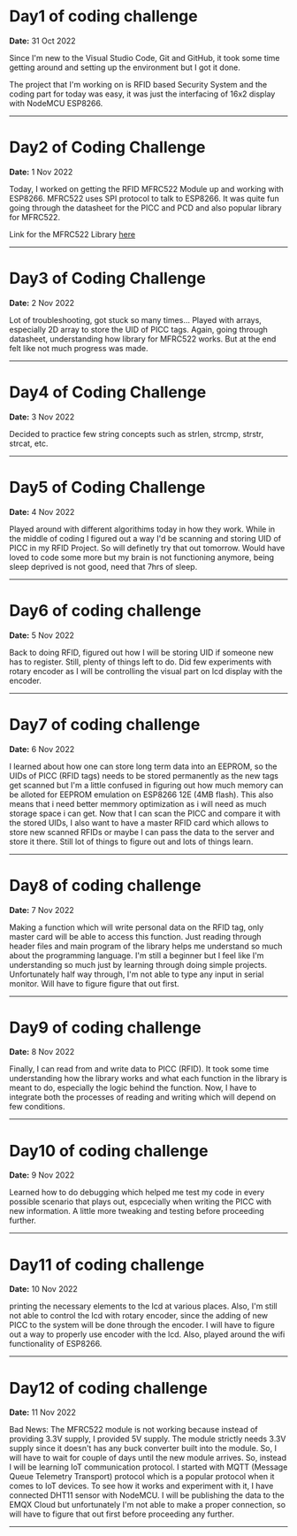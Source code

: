 # Day1 of coding challenge

**Date:** 31 Oct 2022

Since I'm new to the Visual Studio Code, Git and GitHub, it took some time getting around and setting up the environment but I got it done.

The project that I'm working on is RFID based Security System and the coding part for today was easy, it was just the interfacing of 16x2 display with NodeMCU ESP8266.

---

# Day2 of Coding Challenge

**Date:** 1 Nov 2022

Today, I worked on getting the RFID MFRC522 Module up and working with ESP8266. MFRC522 uses SPI protocol to talk to ESP8266. It was quite fun going through the datasheet for the PICC and PCD and also popular library for MFRC522.

Link for the MFRC522 Library [here](https://github.com/miguelbalboa/rfid)

---

# Day3 of Coding Challenge

**Date:** 2 Nov 2022

Lot of troubleshooting, got stuck so many times...
Played with arrays, especially 2D array to store the UID of PICC tags.
Again, going through datasheet, understanding how library for MFRC522 works.
But at the end felt like not much progress was made.

---

# Day4 of Coding Challenge

**Date:** 3 Nov 2022

Decided to practice few string concepts such as strlen, strcmp, strstr, strcat, etc.

---

# Day5 of Coding Challenge

**Date:** 4 Nov 2022

Played around with different algorithims today in how they work.
While in the middle of coding I figured out a way I'd be scanning and storing UID of PICC in my RFID Project. So will definetly try that out tomorrow. Would have loved to code some more but my brain is not functioning anymore, being sleep deprived is not good, need that 7hrs of sleep.

---

# Day6 of coding challenge

**Date:** 5 Nov 2022

Back to doing RFID, figured out how I will be storing UID if someone new has to register. Still, plenty of things left to do. Did few experiments with rotary encoder as I will be controlling the visual part on lcd display with the encoder.

---

# Day7 of coding challenge

**Date:** 6 Nov 2022

I learned about how one can store long term data into an EEPROM, so the UIDs of PICC (RFID tags) needs to be stored permanently as the new tags get scanned but I'm a little confused in figuring out how much memory can be alloted for EEPROM emulation on ESP8266 12E (4MB flash). This also means that i need better memmory optimization as i will need as much storage space i can get. Now that I can scan the PICC and compare it with the stored UIDs, I also want to have a master RFID card which allows to store new scanned RFIDs or maybe I can pass the data to the server and store it there. Still lot of things to figure out and lots of things learn.

---

# Day8 of coding challenge

**Date:** 7 Nov 2022

Making a function which will write personal data on the RFID tag, only master card will be able to access this function.
Just reading through header files and main program of the library helps me understand so much about the programming language. I'm still a beginner but I feel like I'm understanding so much just by learning through doing simple projects.
Unfortunately half way through, I'm not able to type any input in serial monitor. Will have to figure figure that out first.

---

# Day9 of coding challenge

**Date:** 8 Nov 2022

Finally, I can read from and write data to PICC (RFID). It took some time understanding how the library works and what each function in the library is meant to do, especially the logic behind the function. 
Now, I have to integrate both the processes of reading and writing which will depend on few conditions.

---

# Day10 of coding challenge

**Date:** 9 Nov 2022

Learned how to do debugging which helped me test my code in every possible scenario that plays out, espcecially when writing the PICC with new information.
A little more tweaking and testing before proceeding further.

---

# Day11 of coding challenge

**Date:** 10 Nov 2022

printing the necessary elements to the lcd at various places. Also, I'm still not able to control the lcd with rotary encoder, since the adding of new PICC to the system will be done through the encoder. I will have to figure out a way to properly use encoder with the lcd. Also, played around the wifi functionality of ESP8266. 

---

# Day12 of coding challenge

**Date:** 11 Nov 2022

Bad News: The MFRC522 module is not working because instead of providing 3.3V supply, I provided 5V supply. The module strictly needs 3.3V supply since it doesn't has any buck converter built into the module. So, I will have to wait for couple of days until the new module arrives. 
So, instead I will be learning IoT communication protocol. 
I started with MQTT (Message Queue Telemetry Transport) protocol which is a popular protocol when it comes to IoT devices.
To see how it works and experiment with it, I have connected DHT11 sensor with NodeMCU. I will be publishing the data to the EMQX Cloud but unfortunately I'm not able to make a proper connection, so will have to figure that out first before proceeding any further.

---

